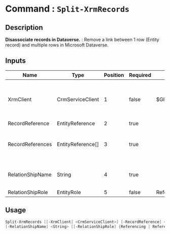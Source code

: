 ﻿# Command : `Split-XrmRecords` 

## Description

**Disassociate records in Dataverse.** : Remove a link between 1 row (Entity record) and multiple rows in Microsoft Dataverse.

## Inputs

Name|Type|Position|Required|Default|Description
----|----|--------|--------|-------|-----------
XrmClient|CrmServiceClient|1|false|$Global:XrmClient|Xrm connector initialized to target instance. Use latest one by default. (CrmServiceClient)
RecordReference|EntityReference|2|true||
RecordReferences|EntityReference[]|3|true||Rows / Records references to split to Record. (EntityReference array)
RelationShipName|String|4|true||RelationShip Logical name involve between these records.
RelationShipRole|EntityRole|5|false|Referencing|


## Usage

```Powershell 
Split-XrmRecords [[-XrmClient] <CrmServiceClient>] [-RecordReference] <EntityReference> [-RecordReferences] <EntityReference[]> 
[-RelationShipName] <String> [[-RelationShipRole] {Referencing | Referenced}] [<CommonParameters>]
``` 


